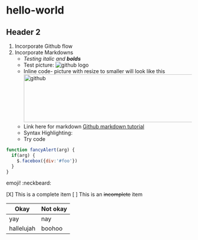 # hello-world

## Header 2
1. Incorporate Github flow
2. Incorporate Markdowns
   -  _Testing italic and **bolds**_
   -  Test picture: ![github logo](http://dandelion.github.io/slides/dandelion-0.10.0/assets/images/logo_github_small.gif)
   -  Inline code- picture with resize to smaller will look like this 
               <img src=https://git-scm.com/images/about/branches@2x.png alt=github logo width=500 height=130>
   -  Link here for markdown [Github markdown tutorial](https://guides.github.com/features/mastering-markdown/)
   -  Syntax Highlighting:
     -  Try code
```javascript
function fancyAlert(arg) {
  if(arg) {
    $.facebox({div:'#foo'})
  }
}
```

emoji! :neckbeard:

[X] This is a complete item
   [ ] This is an ~~incomplete~~ item 

Okay|Not okay
----|----
yay|nay
hallelujah|boohoo



